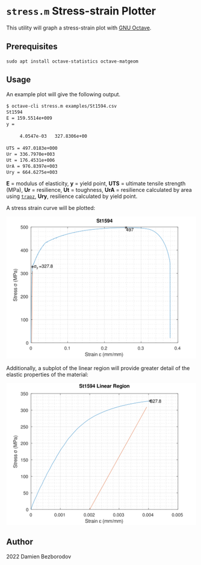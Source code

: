# `stress.m` Stress-strain Plotter

This utility will graph a stress-strain plot with [GNU Octave](https://octave.org/).

## Prerequisites

```
sudo apt install octave-statistics octave-matgeom
```

## Usage

An example plot will give the following output.

```
$ octave-cli stress.m examples/St1594.csv
St1594
E = 159.5514e+009
y =

     4.0547e-03   327.8306e+00

UTS = 497.0183e+000
Ur = 336.7970e+003
Ut = 176.4531e+006
UrA = 976.8397e+003
Ury = 664.6275e+003
```

**E** = modulus of elasticity, **y** = yield point, **UTS** = ultimate tensile strength (MPa), **Ur** = resilience, **Ut** = toughness, **UrA** = resilience calculated by area using [`trapz`](https://au.mathworks.com/help/matlab/ref/trapz.html), **Ury**, resilience calculated by yield point.

A stress strain curve will be plotted:

![St1594 stress-strain](https://raw.githubusercontent.com/bezborodow/stress-strain/main/examples/St1594.svg)

Additionally, a subplot of the linear region will provide greater detail of the elastic properties of the material:

![St1594 stress-strain (linear region)](https://raw.githubusercontent.com/bezborodow/stress-strain/main/examples/St1594_1.svg)


## Author

2022 Damien Bezborodov

